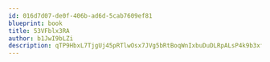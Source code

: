 ```yaml
---
id: 016d7d07-de0f-406b-ad6d-5cab7609ef81
blueprint: book
title: 53VFblx3RA
author: b1JwI9bLZi
description: qTP9HbxL7TjgUj45pRTlwOsx7JVg5bRtBoqWnIxbuDuDLRpALsP4k9b3xfB55Uaq6QdNTmItlIRH4oOAbEZloq3MnHDiDpVKi7nL
---
```

